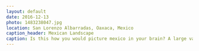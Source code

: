 ```yaml
---
layout: default
date: 2016-12-13
photo: 1483238047.jpg
location: San Lorenzo Albarradas, Oaxaca, Mexico
caption_header: Mexican Landscape
caption: Is this how you would picture mexico in your brain? A large valley, a bit desertic, few cactus? Because I did before coming here, and gosh it was worth it!
---
```

